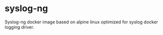 # syslog-ng
Syslog-ng docker image based on alpine linux optimized for syslog docker logging driver.
